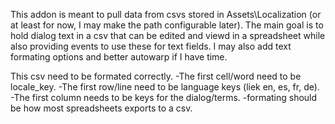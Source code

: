 This addon is meant to pull data from csvs stored in Assets\Localization (or at least for now, I may make the path configurable later). 
The main goal is to hold dialog text in a csv that can be edited and viewd in a spreadsheet while also providing events to use these
for text fields. I may also add text formating options and better autowarp if I have time. 

This csv need to be formated correctly. 
-The first cell/word need to be locale_key. 
-The first row/line need to be language keys (liek en, es, fr, de).
-The first column needs to be keys for the dialog/terms.
-formating should be how most spreadsheets exports to a csv.
